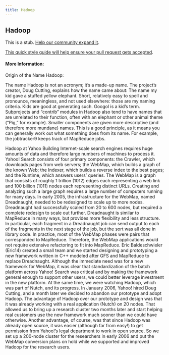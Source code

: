 ```yaml
---
title: Hadoop
---
```


## Hadoop

This is a stub. [Help our community expand it](https://github.com/freeCodeCamp/guide-articles/tree/master/articles/Data-Science/Hadoop/index.md).

[This quick style guide will help ensure your pull request gets accepted](https://github.com/freeCodeCamp/guide-articles/blob/master/README.md).

<!-- The article goes here, in GitHub-flavored Markdown. Feel free to add YouTube videos, images, and CodePen/JSBin embeds  -->

#### More Information:
<!-- Please add any articles you think might be helpful to read before writing the article -->

Origin of the Name Hadoop:

The name Hadoop is not an acronym; it’s a made-up name. The project’s creator, Doug Cutting, explains how the name came about: 
The name my kid gave a stuffed yellow elephant. Short, relatively easy to spell and pronounce, meaningless, and not used elsewhere: 
those are my naming criteria. Kids are good at generating such. Googol is a kid’s term. Subprojects and “contrib” modules in Hadoop 
also tend to have names that are unrelated to their function, often with an elephant or other animal theme (“Pig,” for example). 
Smaller components are given more descriptive (and therefore more mundane) names. This is a good principle, 
as it means you can generally work out what something does from its name. For example, the jobtracker9 keeps track of MapReduce jobs.

Hadoop at Yahoo
Building Internet-scale search engines requires huge amounts of data and therefore large numbers of machines to process it. 
Yahoo! Search consists of four primary components: the Crawler, which downloads pages from web servers; the WebMap, 
which builds a graph of the known Web; the Indexer, which builds a reverse index to the best pages; and the Runtime, 
which answers users’ queries. The WebMap is a graph that consists of roughly 1 trillion (1012) edges each representing a web link 
and 100 billion (1011) nodes each representing distinct URLs. Creating and analyzing such a large graph requires a large number of
computers running for many days. In early 2005, the infrastructure for the WebMap, named Dreadnaught, needed to be redesigned to scale
up to more nodes. Dreadnaught had successfully scaled from 20 to 600 nodes, but required a complete redesign to scale out further.
Dreadnaught is similar to MapReduce in many ways, but provides more flexibility and less structure. In particular, each fragment in a
Dreadnaught job can send output to each of the fragments in the next stage of the job, but the sort was all done in library code. In
practice, most of the WebMap phases were pairs that corresponded to MapReduce. Therefore, the WebMap applications would not require 
extensive refactoring to fit into MapReduce. Eric Baldeschwieler (Eric14) created a small team and we started designing and prototyping 
a new framework written in C++ modeled after GFS and MapReduce to replace Dreadnaught. Although the immediate need was for a new 
framework for WebMap, it was clear that standardization of the batch platform across Yahoo! Search was critical and by making the 
framework general enough to support other users, we could better leverage investment in the new platform. At the same time, we were 
watching Hadoop, which was part of Nutch, and its progress. In January 2006, Yahoo! hired Doug Cutting, and a month later we decided to 
abandon our prototype and adopt Hadoop. The advantage of Hadoop over our prototype and design was that it was already working with a 
real application (Nutch) on 20 nodes. That allowed us to bring up a research cluster two months later and start helping real customers 
use the new framework much sooner than we could have otherwise. Another advantage, of course, was that since Hadoop was already open 
source, it was easier (although far from easy!) to get permission from Yahoo!’s legal department to work in open source. So we set up a 
200-node cluster for the researchers in early 2006 and put the WebMap conversion plans on hold while we supported and improved Hadoop 
for the research users. 

